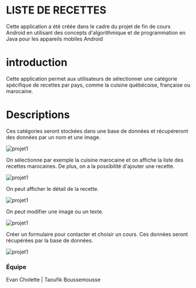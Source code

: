 # LISTE DE RECETTES

Cette application a été créée dans le cadre du projet de fin de cours Android en utilisant des concepts d'algorithmique et de programmation en Java pour les appareils mobiles Android

# introduction

Cette application permet aux utilisateurs de sélectionner une catégorie spécifique de recettes par pays, comme la cuisine québécoise, française ou marocaine.

# Descriptions

Ces catégories seront stockées dans une base de données et récupéreront des données par un nom et une image.

![projet1](./projet3_1.PNG)


On sélectionne par exemple la cuisine marocaine et on affiche la liste des recettes marocaines. De plus, on a la possibilité d'ajouter une recette.

![projet1](./projet3_2.PNG)

On peut afficher le détail de la recette.

![projet1](./projet3_3.PNG)

On peut modifier une image ou un texte.

![projet1](./projet3_4.PNG)

Créer un formulaire pour contacter et choisir un cours. Ces données seront récupérées par la base de données.

![projet1](./projet3_5.PNG)

### Équipe
Evan Cholette | Taoufik Boussemousse 
